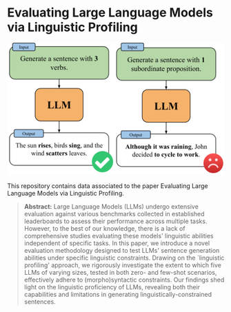 # Evaluating Large Language Models via Linguistic Profiling

<p align="center">
    <img src="img/Probing_Generation_LLM.png" width="800"/>
</p>


This repository contains data associated to the paper Evaluating Large Language Models via Linguistic Profiling.

> **Abstract:** Large Language Models (LLMs) undergo extensive evaluation against various benchmarks collected in established leaderboards to assess their performance across multiple tasks. However, to the best of our knowledge, there is a lack of comprehensive studies evaluating these models' linguistic abilities independent of specific tasks. In this paper, we introduce a novel evaluation methodology designed to test LLMs' sentence generation abilities under specific linguistic constraints. Drawing on the `linguistic profiling' approach, we rigorously investigate the extent to which five LLMs of varying sizes, tested in both zero- and few-shot scenarios, effectively adhere to (morpho)syntactic constraints. Our findings shed light on the linguistic proficiency of LLMs, revealing both their capabilities and limitations in generating linguistically-constrained sentences.
